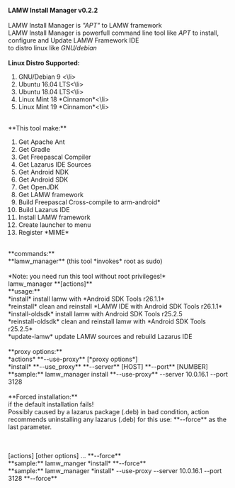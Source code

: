 **LAMW Install Manager v0.2.2**<br>
<br>
LAMW Install Manager is  *"APT"* to LAMW framework<br>
LAMW Install Manager is powerfull   command line tool like *APT* to install, configure and Update LAMW Framework IDE<br>
to distro linux like *GNU/debian*<br>
<br>
**Linux Distro Supported:**<br>
<ol>
	<li>GNU/Debian 9 <\li>
	<li>Ubuntu 16.04 LTS<\li>
	<li>Ubuntu 18.04 LTS<\li>
	<li>Linux Mint 18 *Cinnamon*<\li>
	<li>Linux Mint 19 *Cinnamon*<\li>
</ol>		
<br>
**This tool make:**<br>
<ol>
	<li>Get Apache Ant</li>
	<li>Get Gradle</li>
	<li>Get Freepascal Compiler</li>
	<li>Get Lazarus IDE Sources</li>
	<li>Get Android NDK</li>
	<li>Get Android SDK</li>
	<li>Get OpenJDK</li>
	<li>Get LAMW framework</li>
	<li>Build Freepascal Cross-compile to arm-android*</li>
	<li>Build Lazarus IDE</li>
	<li>Install LAMW framework</li>
	<li>Create launcher to menu</li>
	<li>Register *MIME*</li>
</ol>
<br>
**commands:**<br>
	**lamw_manager** (this tool *invokes* root as sudo)<br>
<br>
*Note: you need run this tool without root privileges!*<br>
lamw_manager **[actions]**<br>
**usage:**<br>
	*install* 			install lamw with *Android SDK Tools r26.1.1*<br>
	*reinstall*			clean and reinstall *LAMW IDE with Android SDK Tools r26.1.1*<br>
	*install-oldsdk*		install lamw with Android SDK Tools r25.2.5 <br>
	*reinstall-oldsdk*	clean and reinstall lamw with *Android SDK Tools r25.2.5*<br>
	*update-lamw*			update LAMW sources and rebuild Lazarus IDE<br>
<br>
**proxy options:**<br>
	*actions* **--use-proxy** [*proxy options*]<br>
	*install* **--use_proxy** **--server** [HOST] **--port** [NUMBER]<br>
**sample:** lamw_manager install **--use-proxy** --server 10.0.16.1 --port 3128<br>
<br>
**Forced installation:**<br>
if the default installation fails!<br>
Possibly caused by a lazarus package (.deb) in bad condition, action recommends uninstalling any lazarus (.deb) for this use: **--force** as the last parameter.<br>
<br>
<br>
<p>
	[actions] [other options] ... **--force**<br>
	**sample:** lamw_manger *install* **--force**<br>
	**sample:** lamw_manager *install* --use-proxy --server 10.0.16.1 --port 3128 **--force**
</p>
